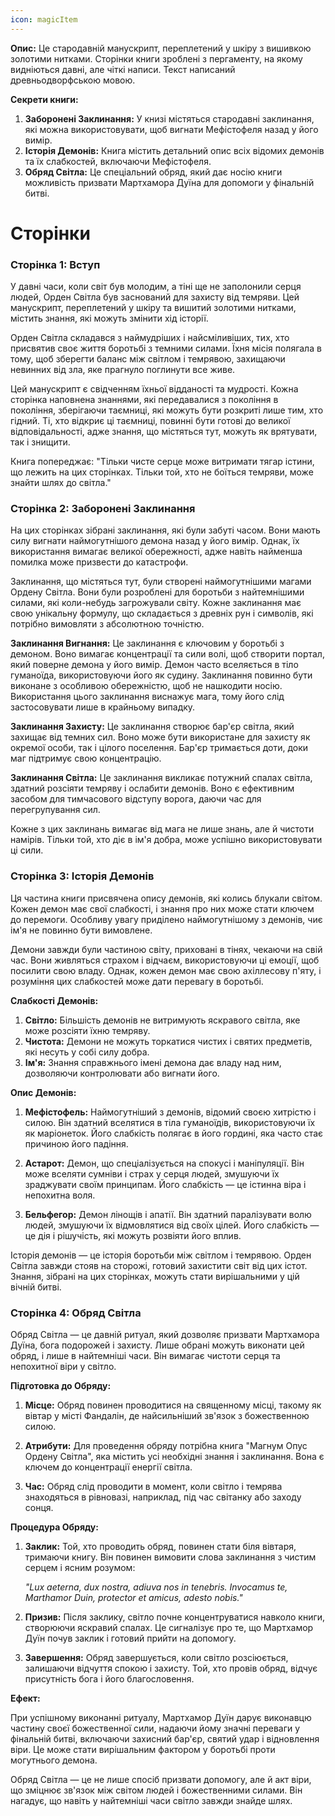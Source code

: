```yaml
---
icon: magicItem
---
```

**Опис:** Це стародавній манускрипт, переплетений у шкіру з вишивкою золотими нитками. Сторінки книги зроблені з пергаменту, на якому видніються давні, але чіткі написи. Текст написаний древньодворфською мовою.

**Секрети книги:** 
1. **Заборонені Заклинання:** У книзі містяться стародавні заклинання, які можна використовувати, щоб вигнати Мефістофеля назад у його вимір.
2. **Історія Демонів:** Книга містить детальний опис всіх відомих демонів та їх слабкостей, включаючи Мефістофеля.
3. **Обряд Світла:** Це спеціальний обряд, який дає носію книги можливість призвати Мартхамора Дуїна для допомоги у фінальній битві.


# Сторінки

### Сторінка 1: Вступ

У давні часи, коли світ був молодим, а тіні ще не заполонили серця людей, Орден Світла був заснований для захисту від темряви. Цей манускрипт, переплетений у шкіру та вишитий золотими нитками, містить знання, які можуть змінити хід історії.

Орден Світла складався з наймудріших і найсміливіших, тих, хто присвятив своє життя боротьбі з темними силами. Їхня місія полягала в тому, щоб зберегти баланс між світлом і темрявою, захищаючи невинних від зла, яке прагнуло поглинути все живе.

Цей манускрипт є свідченням їхньої відданості та мудрості. Кожна сторінка наповнена знаннями, які передавалися з покоління в покоління, зберігаючи таємниці, які можуть бути розкриті лише тим, хто гідний. Ті, хто відкриє ці таємниці, повинні бути готові до великої відповідальності, адже знання, що містяться тут, можуть як врятувати, так і знищити.

Книга попереджає: "Тільки чисте серце може витримати тягар істини, що лежить на цих сторінках. Тільки той, хто не боїться темряви, може знайти шлях до світла."

### Сторінка 2: Заборонені Заклинання

На цих сторінках зібрані заклинання, які були забуті часом. Вони мають силу вигнати наймогутнішого демона назад у його вимір. Однак, їх використання вимагає великої обережності, адже навіть найменша помилка може призвести до катастрофи.

Заклинання, що містяться тут, були створені наймогутнішими магами Ордену Світла. Вони були розроблені для боротьби з найтемнішими силами, які коли-небудь загрожували світу. Кожне заклинання має свою унікальну формулу, що складається з древніх рун і символів, які потрібно вимовляти з абсолютною точністю.

**Заклинання Вигнання:** Це заклинання є ключовим у боротьбі з демоном. Воно вимагає концентрації та сили волі, щоб створити портал, який поверне демона у його вимір. Демон часто вселяється в тіло гуманоїда, використовуючи його як судину. Заклинання повинно бути виконане з особливою обережністю, щоб не нашкодити носію. Використання цього заклинання виснажує мага, тому його слід застосовувати лише в крайньому випадку.

**Заклинання Захисту:** Це заклинання створює бар'єр світла, який захищає від темних сил. Воно може бути використане для захисту як окремої особи, так і цілого поселення. Бар'єр тримається доти, доки маг підтримує свою концентрацію.

**Заклинання Світла:** Це заклинання викликає потужний спалах світла, здатний розсіяти темряву і ослабити демонів. Воно є ефективним засобом для тимчасового відступу ворога, даючи час для перегрупування сил.

Кожне з цих заклинань вимагає від мага не лише знань, але й чистоти намірів. Тільки той, хто діє в ім'я добра, може успішно використовувати ці сили.

### Сторінка 3: Історія Демонів

Ця частина книги присвячена опису демонів, які колись блукали світом. Кожен демон має свої слабкості, і знання про них може стати ключем до перемоги. Особливу увагу приділено наймогутнішому з демонів, чиє ім'я не повинно бути вимовлене.

Демони завжди були частиною світу, приховані в тінях, чекаючи на свій час. Вони живляться страхом і відчаєм, використовуючи ці емоції, щоб посилити свою владу. Однак, кожен демон має свою ахіллесову п'яту, і розуміння цих слабкостей може дати перевагу в боротьбі.

**Слабкості Демонів:**

1. **Світло:** Більшість демонів не витримують яскравого світла, яке може розсіяти їхню темряву.
2. **Чистота:** Демони не можуть торкатися чистих і святих предметів, які несуть у собі силу добра.
3. **Ім'я:** Знання справжнього імені демона дає владу над ним, дозволяючи контролювати або вигнати його.

**Опис Демонів:**

1. **Мефістофель:** Наймогутніший з демонів, відомий своєю хитрістю і силою. Він здатний вселятися в тіла гуманоїдів, використовуючи їх як маріонеток. Його слабкість полягає в його гордині, яка часто стає причиною його падіння.
    
2. **Астарот:** Демон, що спеціалізується на спокусі і маніпуляції. Він може вселяти сумніви і страх у серця людей, змушуючи їх зраджувати своїм принципам. Його слабкість — це істинна віра і непохитна воля.
    
3. **Бельфегор:** Демон лінощів і апатії. Він здатний паралізувати волю людей, змушуючи їх відмовлятися від своїх цілей. Його слабкість — це дія і рішучість, які можуть розвіяти його вплив.
    

Історія демонів — це історія боротьби між світлом і темрявою. Орден Світла завжди стояв на сторожі, готовий захистити світ від цих істот. Знання, зібрані на цих сторінках, можуть стати вирішальними у цій вічній битві.

### Сторінка 4: Обряд Світла

Обряд Світла — це давній ритуал, який дозволяє призвати Мартхамора Дуїна, бога подорожей і захисту. Лише обрані можуть виконати цей обряд, і лише в найтемніші часи. Він вимагає чистоти серця та непохитної віри у світло.

**Підготовка до Обряду:**

1. **Місце:** Обряд повинен проводитися на священному місці, такому як вівтар у місті Фандалін, де найсильніший зв'язок з божественною силою.
    
2. **Атрибути:** Для проведення обряду потрібна книга "Магнум Опус Ордену Світла", яка містить усі необхідні знання і заклинання. Вона є ключем до концентрації енергії світла.
    
3. **Час:** Обряд слід проводити в момент, коли світло і темрява знаходяться в рівновазі, наприклад, під час світанку або заходу сонця.
    

**Процедура Обряду:**

1. **Заклик:** Той, хто проводить обряд, повинен стати біля вівтаря, тримаючи книгу. Він повинен вимовити слова заклинання з чистим серцем і ясним розумом:
    
    _"Lux aeterna, dux nostra, adiuva nos in tenebris. Invocamus te, Marthamor Duin, protector et amicus, adesto nobis."_
    
2. **Призив:** Після заклику, світло почне концентруватися навколо книги, створюючи яскравий спалах. Це сигналізує про те, що Мартхамор Дуїн почув заклик і готовий прийти на допомогу.
    
3. **Завершення:** Обряд завершується, коли світло розсіюється, залишаючи відчуття спокою і захисту. Той, хто провів обряд, відчує присутність бога і його благословення.
    

**Ефект:**

При успішному виконанні ритуалу, Мартхамор Дуїн дарує виконавцю частину своєї божественної сили, надаючи йому значні переваги у фінальній битві, включаючи захисний бар'єр, святий удар і відновлення віри. Це може стати вирішальним фактором у боротьбі проти могутнього демона.

Обряд Світла — це не лише спосіб призвати допомогу, але й акт віри, що зміцнює зв'язок між світом людей і божественними силами. Він нагадує, що навіть у найтемніші часи світло завжди знайде шлях.